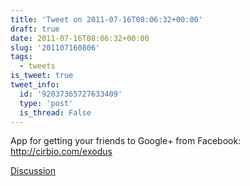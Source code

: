 ```yaml
---
title: 'Tweet on 2011-07-16T08:06:32+00:00'
draft: true
date: 2011-07-16T08:06:32+00:00
slug: '201107160806'
tags:
  - tweets
is_tweet: true
tweet_info:
  id: '92037365727633409'
  type: 'post'
  is_thread: False
---
```




App for getting your friends to Google+ from Facebook: <http://cirbio.com/exodus>

[Discussion](https://x.com/sytelus/status/92037365727633409)
